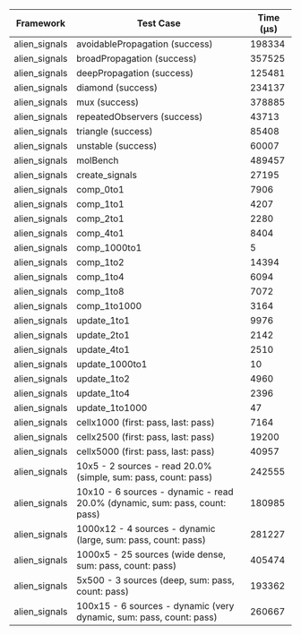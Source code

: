| Framework | Test Case | Time (μs) |
| --- | --- | --- |
| alien_signals | avoidablePropagation (success) | 198334 |
| alien_signals | broadPropagation (success) | 357525 |
| alien_signals | deepPropagation (success) | 125481 |
| alien_signals | diamond (success) | 234137 |
| alien_signals | mux (success) | 378885 |
| alien_signals | repeatedObservers (success) | 43713 |
| alien_signals | triangle (success) | 85408 |
| alien_signals | unstable (success) | 60007 |
| alien_signals | molBench | 489457 |
| alien_signals | create_signals | 27195 |
| alien_signals | comp_0to1 | 7906 |
| alien_signals | comp_1to1 | 4207 |
| alien_signals | comp_2to1 | 2280 |
| alien_signals | comp_4to1 | 8404 |
| alien_signals | comp_1000to1 | 5 |
| alien_signals | comp_1to2 | 14394 |
| alien_signals | comp_1to4 | 6094 |
| alien_signals | comp_1to8 | 7072 |
| alien_signals | comp_1to1000 | 3164 |
| alien_signals | update_1to1 | 9976 |
| alien_signals | update_2to1 | 2142 |
| alien_signals | update_4to1 | 2510 |
| alien_signals | update_1000to1 | 10 |
| alien_signals | update_1to2 | 4960 |
| alien_signals | update_1to4 | 2396 |
| alien_signals | update_1to1000 | 47 |
| alien_signals | cellx1000 (first: pass, last: pass) | 7164 |
| alien_signals | cellx2500 (first: pass, last: pass) | 19200 |
| alien_signals | cellx5000 (first: pass, last: pass) | 40957 |
| alien_signals | 10x5 - 2 sources - read 20.0% (simple, sum: pass, count: pass) | 242555 |
| alien_signals | 10x10 - 6 sources - dynamic - read 20.0% (dynamic, sum: pass, count: pass) | 180985 |
| alien_signals | 1000x12 - 4 sources - dynamic (large, sum: pass, count: pass) | 281227 |
| alien_signals | 1000x5 - 25 sources (wide dense, sum: pass, count: pass) | 405474 |
| alien_signals | 5x500 - 3 sources (deep, sum: pass, count: pass) | 193362 |
| alien_signals | 100x15 - 6 sources - dynamic (very dynamic, sum: pass, count: pass) | 260667 |
